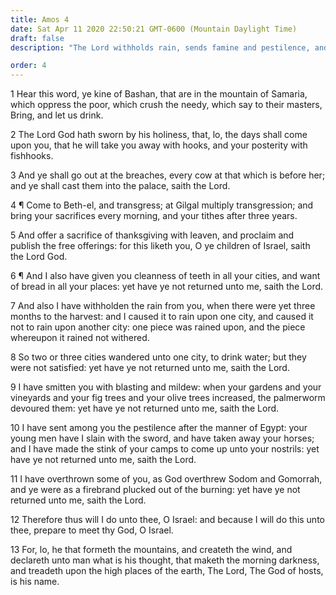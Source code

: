```yaml
---
title: Amos 4
date: Sat Apr 11 2020 22:50:21 GMT-0600 (Mountain Daylight Time)
draft: false
description: "The Lord withholds rain, sends famine and pestilence, and destroys gardens and vineyards as judgments upon His people, yet they do not return unto the Lord."

order: 4
---
```

    
1 Hear this word, ye kine of Bashan, that are in the mountain of Samaria, which oppress the poor, which crush the needy, which say to their masters, Bring, and let us drink.

2 The Lord God hath sworn by his holiness, that, lo, the days shall come upon you, that he will take you away with hooks, and your posterity with fishhooks.

3 And ye shall go out at the breaches, every cow at that which is before her; and ye shall cast them into the palace, saith the Lord.

4 ¶ Come to Beth-el, and transgress; at Gilgal multiply transgression; and bring your sacrifices every morning, and your tithes after three years.

5 And offer a sacrifice of thanksgiving with leaven, and proclaim and publish the free offerings: for this liketh you, O ye children of Israel, saith the Lord God.

6 ¶ And I also have given you cleanness of teeth in all your cities, and want of bread in all your places: yet have ye not returned unto me, saith the Lord.

7 And also I have withholden the rain from you, when there were yet three months to the harvest: and I caused it to rain upon one city, and caused it not to rain upon another city: one piece was rained upon, and the piece whereupon it rained not withered.

8 So two or three cities wandered unto one city, to drink water; but they were not satisfied: yet have ye not returned unto me, saith the Lord.

9 I have smitten you with blasting and mildew: when your gardens and your vineyards and your fig trees and your olive trees increased, the palmerworm devoured them: yet have ye not returned unto me, saith the Lord.

10 I have sent among you the pestilence after the manner of Egypt: your young men have I slain with the sword, and have taken away your horses; and I have made the stink of your camps to come up unto your nostrils: yet have ye not returned unto me, saith the Lord.

11 I have overthrown some of you, as God overthrew Sodom and Gomorrah, and ye were as a firebrand plucked out of the burning: yet have ye not returned unto me, saith the Lord.

12 Therefore thus will I do unto thee, O Israel: and because I will do this unto thee, prepare to meet thy God, O Israel.

13 For, lo, he that formeth the mountains, and createth the wind, and declareth unto man what is his thought, that maketh the morning darkness, and treadeth upon the high places of the earth, The Lord, The God of hosts, is his name.
